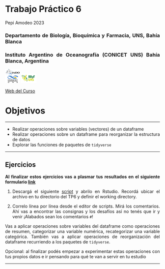 Trabajo Práctico 6
================
Pepi Amodeo
2023

<!--SETUP-->
<style> body {text-align: justify} </style>
<!--SOCIAL LINKS-->

### Departamento de Biología, Bioquímica y Farmacia, UNS, Bahía Blanca

### Instituto Argentino de Oceanografía (CONICET UNS) Bahía Blanca, Argentina

![icon_IADO](./img/logo_iado_2019_negro.png)
![icon_DBBF](./img/BBF_UNS_color_50p.png)

[Web del Curso](https://pepiamodeo.github.io/cursoR/)

# Objetivos

------------------------------------------------------------------------

-   Realizar operaciones sobre variables (vectores) de un dataframe
-   Realizar operaciones sobre un dataframe para reorganizar la
    estructura de datos
-   Explorar las funciones de paquetes de `tidyverse`

------------------------------------------------------------------------

## Ejercicios

**Al finalizar estos ejercicios vas a plasmar tus resultados en el
siguiente formulario [link](https://forms.gle/5s2ccHArE3m5U7Az8)**

1)  Descargá el siguiente
    [script](https://pepiamodeo.github.io/cursotallerIADO/TPs/scripts/TP6_ejercicio.R)
    y abrilo en Rstudio. Recordá ubicar el archivo en tu directorio del
    TP6 y definir el working directory.

2)  Correlo línea por línea desde el editor de scripts. Mirá los
    comentarios. Ahí vas a encontrar las consignas y los desafíos así no
    tenés que ir y venir ¡Alabados sean los comentarios `#`!

Vas a aplicar operaciones sobre variables del dataframe como operaciones
de resumen, categorizar una variable numérica, recategorizar una
variable categórica. También vas a aplicar operaciones de reorganización
del dataframe recurriendo a los paquetes de `tidyverse`.

Opcional: al finalizar podés empezar a experimentar estas operaciones
con tus propios datos e ir pensando para qué te van a servir en tu
estudio

------------------------------------------------------------------------
